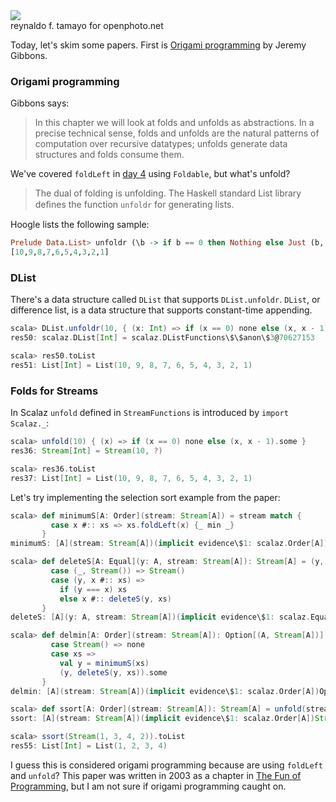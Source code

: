<div class="floatingimage">
<img src="http://eed3si9n.com/images/openphoto-19035bw.jpg">
<div class="credit">reynaldo f. tamayo for openphoto.net</div>
</div>

Today, let's skim some papers. First is [Origami programming](http://www.cs.ox.ac.uk/jeremy.gibbons/publications/origami.pdf) by Jeremy Gibbons.

### Origami programming

Gibbons says:

> In this chapter we will look at folds and unfolds as abstractions. In a precise technical sense, folds and unfolds are the natural patterns of computation over recursive datatypes; unfolds generate data structures and folds consume them.

We've covered `foldLeft` in [day 4](./day4.html) using `Foldable`, but what's unfold?

> The dual of folding is unfolding. The Haskell standard List library deﬁnes the function `unfoldr` for generating lists.

Hoogle lists the following sample:

```haskell
Prelude Data.List> unfoldr (\b -> if b == 0 then Nothing else Just (b, b-1)) 10
[10,9,8,7,6,5,4,3,2,1]
```

### DList

There's a data structure called `DList` that supports `DList.unfoldr`. `DList`, or difference list, is a data structure that supports constant-time appending.

```scala
scala> DList.unfoldr(10, { (x: Int) => if (x == 0) none else (x, x - 1).some })
res50: scalaz.DList[Int] = scalaz.DListFunctions\$\$anon\$3@70627153

scala> res50.toList
res51: List[Int] = List(10, 9, 8, 7, 6, 5, 4, 3, 2, 1)
```

### Folds for Streams

In Scalaz `unfold` defined in `StreamFunctions` is introduced by `import Scalaz._`:

```scala
scala> unfold(10) { (x) => if (x == 0) none else (x, x - 1).some }
res36: Stream[Int] = Stream(10, ?)

scala> res36.toList
res37: List[Int] = List(10, 9, 8, 7, 6, 5, 4, 3, 2, 1)
```

Let's try implementing the selection sort example from the paper:

```scala
scala> def minimumS[A: Order](stream: Stream[A]) = stream match {
         case x #:: xs => xs.foldLeft(x) {_ min _}
       }
minimumS: [A](stream: Stream[A])(implicit evidence\$1: scalaz.Order[A])A

scala> def deleteS[A: Equal](y: A, stream: Stream[A]): Stream[A] = (y, stream) match {
         case (_, Stream()) => Stream()
         case (y, x #:: xs) =>
           if (y === x) xs
           else x #:: deleteS(y, xs)
       }
deleteS: [A](y: A, stream: Stream[A])(implicit evidence\$1: scalaz.Equal[A])Stream[A]

scala> def delmin[A: Order](stream: Stream[A]): Option[(A, Stream[A])] = stream match {
         case Stream() => none
         case xs =>
           val y = minimumS(xs)
           (y, deleteS(y, xs)).some
       }
delmin: [A](stream: Stream[A])(implicit evidence\$1: scalaz.Order[A])Option[(A, Stream[A])]

scala> def ssort[A: Order](stream: Stream[A]): Stream[A] = unfold(stream){delmin[A]}
ssort: [A](stream: Stream[A])(implicit evidence\$1: scalaz.Order[A])Stream[A]

scala> ssort(Stream(1, 3, 4, 2)).toList
res55: List[Int] = List(1, 2, 3, 4)
```

I guess this is considered origami programming because are using `foldLeft` and `unfold`? This paper was written in 2003 as a chapter in [The Fun of Programming](http://www.cs.ox.ac.uk/publications/books/fop/), but I am not sure if origami programming caught on.

